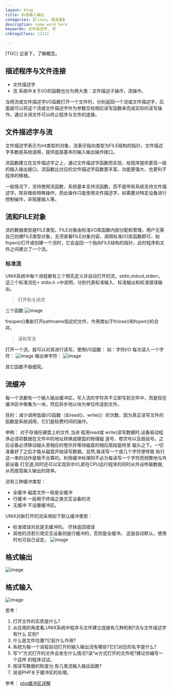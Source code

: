 ```yaml
---
layout: blog
title: 标准输入输出
categories: [linux, 服务器]
description: some word here
keywords: 文件描述字, 流
cnblogsClass: 11111

---
```


[TOC]
记录下，了解概念。
## 描述程序与文件连接
- 文件描述字
- 流
系统中关于I/O的函数也分为两大类：文件描述子操作，流操作。

当用流或文件描述字I/O函数打开一个文件时，分别返回一个流或文件描述字，后面就可以将这个流或文件描述字作为参数交给相应读写函数来完成实际的读写操作。通过关闭文件可以终止程序与文件的连接。

## 文件描述字与流
文件描述字表示为int类型的对象，流表示指向类型为FILE结构的指针。文件描述字多数是系统调用，提供底层基本的输入输出操作接口。

流函数建立在文件描述字之上，通过文件描述字函数而实现，给程序提供更高一级的输入输出接口。流函数比对应的文件描述字函数更丰富，功能更强大，也更利于程序的移植。

一般情况下，坚持使用流函数，系统基本支持流函数，而不是所有系统支持文件描述字。除非做些特殊操作，而此操作只能使用文件描述字，如需要对特定设备进行控制操作，非阻塞输入等。

## 流和FILE对象
流的数据类型是FILE类型。FILE对象由标准I/O库函数内部分配和管理，用户无需自己创建FILE类型对象，无须查看FILE对象内容，调用标准I/O库函数即可，如fopen()打开或创建一个流时，它会返回一个指向FILE结构的指针，此时程序和文件之间建立了一个流。

### 标准流
UNIX系统中每个进程都有三个预先定义并自动打开的流，stdin,stdout,stderr。这三个标准流在< stdio.h >中说明，分别代表标准输入、标准输出和标准错误输出。

> 打开和关闭流

三个函数
![image](https://note.youdao.com/yws/res/42707/WEBRESOURCE2ab8a30c5322aa9de14d2070d5cf9bd4)

freopen()重新打开pathname指定的文件，作用类似于fclose()和fopen()的合并。

> 读和写流

打开一个流，就可以对其进行读写。使用I/O函数：
如：字符I/O
每次读入一个字符：
![image](https://note.youdao.com/yws/res/42725/WEBRESOURCE630a678743526d5c930abd495602167a)
输出单字符：
![image](https://note.youdao.com/yws/res/42735/WEBRESOURCEbdad376541034e584d5e1522700cfac2)

其它函数不做细究。

## 流缓冲
每一个流都有一个输入输出缓冲区。写入流的字符并不立即写到文件中，而是现在缓冲区中聚集为一块，然后异步地以块为单位传送到文件。

目的：减少调用低级I/O函数（如read()，write()）的次数，因为真正读写文件的函数是系统调用，它们是较费时间的操作。

举例：
对于存储在硬盘上的文件,当进
程用read或 write(读写数据时,设备驱动程序必须将数据在文件中的地址转换成硬盘的物理磁
道号、卷宗号以及扇段号。之后设备必须移动磁头至相应的卷宗并等待磁盘的相应扇段旋转至
磁头之下。一切准备好了之后才能从磁盘开始读写数据。显然,每读写一个或几个字符便导致
执行这一串的动作是极不合算的。利用缓冲处理则不必为每读写一个字符而频繁地与外部设备
打交道,同时还可以实现异步IO,即在CPU运行程序的同时从外设传输数据,从而提高输入输出的效率。

流有三种缓冲类型：
- 全缓冲  磁盘文件一般是全缓冲
- 行缓冲  一般用于终端之类交互设备的流
- 无缓冲  不设置缓冲区。

UNIX对新打开的流采用如下默认缓冲类型：
- 标准错误刘总是无缓冲的。   尽快返回错误
- 其他的流若引用交互设备则是行缓冲的，否则是全缓冲。
这是自动默认，使用时也可自己设定。
![image](https://note.youdao.com/yws/res/42801/WEBRESOURCEa41493d4da93347314cbf40f4ada390a)

## 格式输出
![image](https://note.youdao.com/yws/res/42809/WEBRESOURCE5219afbfa5edca10791945265dc79f50)

## 格式输入
![image](https://note.youdao.com/yws/res/42814/WEBRESOURCE4e337d11e79bc745c21d037611e23167)

思考：
1. 打开文件的实质是什么?
2. 从应用的角度看,UNIX系统中程序与文件建立连接有几种机制?流与文件描述字有什么
区别?
3. 什么是文件位置?它起什么作用?
4. 系统为每一个进程自动打开的输入输出流有哪些?它们对应的名字是什么?
5. 写“r”方式打开的文件会发生什么情况?读“w方式打开的文件呢?建议你编写一个这样
的程序试试。
6. 按读写数据的粒度分,有几类流输入输出函数?
7. 说说PHP关于缓冲区的处理。

参考：
[php缓冲区详解](https://www.cnblogs.com/lq527/p/6228885.html)

